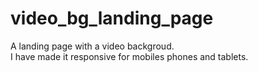 # video_bg_landing_page
A landing page with a video backgroud.<br>
I have made it responsive for mobiles phones and tablets.

